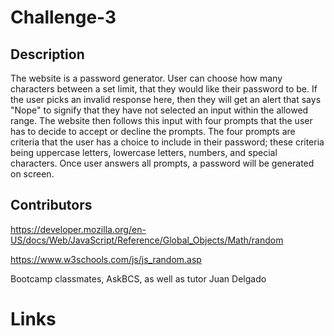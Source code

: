 # Challenge-3

## Description
The website is a password generator. User can choose how many characters between a set limit, that they would like their password to be. If the user picks an invalid response here, then they will get an alert that says "Nope" to signify that they have not selected an input within the allowed range. The website then follows this input with four prompts that the user has to decide to accept or decline the prompts. The four prompts are criteria that the user has a choice to include in their password; these criteria being uppercase letters, lowercase letters, numbers, and special characters. Once user answers all prompts, a password will be generated on screen.

## Contributors
https://developer.mozilla.org/en-US/docs/Web/JavaScript/Reference/Global_Objects/Math/random

https://www.w3schools.com/js/js_random.asp

Bootcamp classmates, AskBCS, as well as tutor Juan Delgado

# Links 
